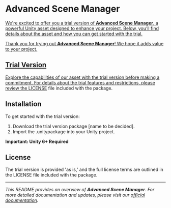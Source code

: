 # Advanced Scene Manager

<a href="/trial/Trial.png" width="640" height="360">

We're excited to offer you a trial version of **Advanced Scene Manager**, a powerful Unity asset designed to enhance your project. Below, you’ll find details about the asset and how you can get started with the trial.

Thank you for trying out **Advanced Scene Manager**! We hope it adds value to your project.

## Trial Version

Explore the capabilities of our asset with the trial version before making a commitment. For details about the trial features and restrictions, please review the [LICENSE](./LICENSE) file included with the package.

## Installation

To get started with the trial version:

1. Download the trial version package [name to be decided].
2. Import the .unitypackage into your Unity project.

**Important: Unity 6+ Required**

## License

The trial version is provided 'as is,' and the full license terms are outlined in the LICENSE file included with the package.

---

*This README provides an overview of **Advanced Scene Manager**. For more detailed documentation and updates, please visit our [official documentation](/).*
